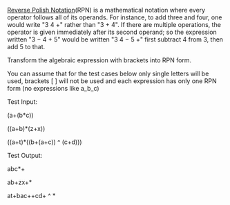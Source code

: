 

[Reverse Polish Notation](http://en.wikipedia.org/wiki/Reverse_Polish_notation)(RPN) is a mathematical notation where every operator follows all of its operands. For instance, to add three and four, one would write "3 4 +" rather than "3 + 4". If there are multiple operations, the operator is given immediately after its second operand; so the expression written "3 − 4 + 5" would be written "3 4 − 5 +" first subtract 4 from 3, then add 5 to that.

Transform the algebraic expression with brackets into RPN form.

You can assume that for the test cases below only single letters will be used, brackets [ ] will not be used and each expression has only one RPN form (no expressions like a_b_c)

Test Input:

(a+(b\*c))

((a+b)\*(z+x))

((a+t)\*((b+(a+c)) ^ (c+d)))

Test Output:

abc\*+

ab+zx+\*

at+bac++cd+ ^ \*

